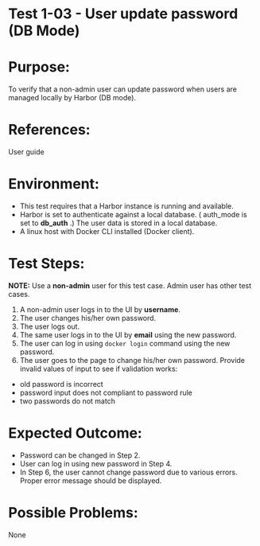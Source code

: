 Test 1-03 - User update password (DB Mode)
=======

# Purpose:

To verify that a non-admin user can update password when users are managed locally by Harbor (DB mode).

# References:
User guide

# Environment:
* This test requires that a Harbor instance is running and available.
* Harbor is set to authenticate against a local database. ( auth_mode is set to **db_auth** .) The user data is stored in a local database.
* A linux host with Docker CLI installed (Docker client).

# Test Steps:
**NOTE:** Use a **non-admin** user for this test case. Admin user has other test cases.

1. A non-admin user logs in to the UI by **username**.
2. The user changes his/her own password.
3. The user logs out.
4. The same user logs in to the UI by **email** using the new password.
5. The user can log in using `docker login` command using the new password.
6. The user goes to the page to change his/her own password. Provide invalid values of input to see if validation works:

* old password is incorrect
* password input does not compliant to password rule
* two passwords do not match

# Expected Outcome:
* Password can be changed in Step 2.
* User can log in using new password in Step 4.
* In Step 6, the user cannot change password due to various errors. Proper error message should be displayed.

# Possible Problems:
None